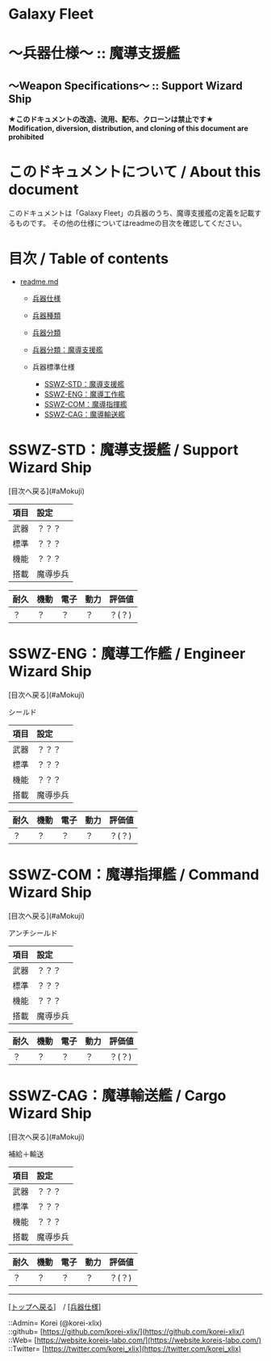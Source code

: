 # Galaxy Fleet
  
<h1>～兵器仕様～ :: 魔導支援艦</h1>  
<h2>～Weapon Specifications～ :: Support Wizard Ship</h2>  
  

**★このドキュメントの改造、流用、配布、クローンは禁止です★**  
    **Modification, diversion, distribution, and cloning of this document are prohibited**  
  

<h1 id="aHowto">このドキュメントについて / About this document</h1>  
このドキュメントは「Galaxy Fleet」の兵器のうち、魔導支援艦の定義を記載するものです。  
その他の仕様についてはreadmeの目次を確認してください。  
  





<h1 id="aMokuji">目次 / Table of contents</h1>  

* [readme.md](/readme.md)
  * [兵器仕様](../readme.md)
  * [兵器種類](../../strategypart/readme.md#aUnitKind)
  * [兵器分類](../readme.md#aUnitClass)

  * [兵器分類：魔導支援艦](../readme.md#aSupportWizardShip)

  * 兵器標準仕様
    * [SSWZ-STD：魔導支援艦](#aSupportWizardShip)
    * [SSWZ-ENG：魔導工作艦](#aEngineerWizardShip)
    * [SSWZ-COM：魔導指揮艦](#aCommandWizardShip)
    * [SSWZ-CAG：魔導輸送艦](#aCargoWizardShip)
  





<h1 id="aSupportWizardShip">SSWZ-STD：魔導支援艦 / Support Wizard Ship</h1>  
  [目次へ戻る](#aMokuji)  
  

|項目  |設定  |
|:--|:--|
|武器  |？？？  |
|標準  |？？？  |
|機能  |？？？  |
|搭載  |魔導歩兵  |

|耐久  |機動  |電子  |動力  |評価値    |
|:--|:--|:--|:--|:--|
| ？   | ？   | ？   | ？   | ？(？)   |
  





<h1 id="aEngineerWizardShip">SSWZ-ENG：魔導工作艦 / Engineer Wizard Ship</h1>  
  [目次へ戻る](#aMokuji)  
  

シールド  

|項目  |設定  |
|:--|:--|
|武器  |？？？  |
|標準  |？？？  |
|機能  |？？？  |
|搭載  |魔導歩兵  |

|耐久  |機動  |電子  |動力  |評価値    |
|:--|:--|:--|:--|:--|
| ？   | ？   | ？   | ？   | ？(？)   |
  





<h1 id="aCommandWizardShip">SSWZ-COM：魔導指揮艦 / Command Wizard Ship</h1>  
  [目次へ戻る](#aMokuji)  
  

アンチシールド  

|項目  |設定  |
|:--|:--|
|武器  |？？？  |
|標準  |？？？  |
|機能  |？？？  |
|搭載  |魔導歩兵  |

|耐久  |機動  |電子  |動力  |評価値    |
|:--|:--|:--|:--|:--|
| ？   | ？   | ？   | ？   | ？(？)   |
  





<h1 id="aCargoWizardShip">SSWZ-CAG：魔導輸送艦 / Cargo Wizard Ship</h1>  
  [目次へ戻る](#aMokuji)  
  

補給＋輸送  

|項目  |設定  |
|:--|:--|
|武器  |？？？  |
|標準  |？？？  |
|機能  |？？？  |
|搭載  |魔導歩兵  |

|耐久  |機動  |電子  |動力  |評価値    |
|:--|:--|:--|:--|:--|
| ？   | ？   | ？   | ？   | ？(？)   |
  





***
[[トップへ戻る]](/readme.md)　/
[[兵器仕様]](../readme.md)  
  
::Admin= Korei (@korei-xlix)  
::github= [https://github.com/korei-xlix/](https://github.com/korei-xlix/)  
::Web= [https://website.koreis-labo.com/](https://website.koreis-labo.com/)  
::Twitter= [https://twitter.com/korei_xlix](https://twitter.com/korei_xlix)  
